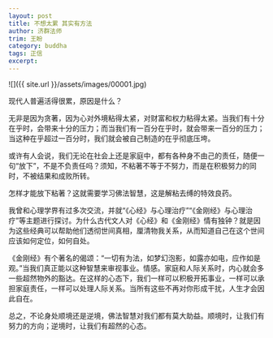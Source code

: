 ```yaml
---
layout: post
title: 不想太累 其实有方法
author: 济群法师
trim: 王盼
category: buddha
tags: 正信
excerpt:
---
```


![]({{ site.url }}/assets/images/00001.jpg)

现代人普遍活得很累，原因是什么？

无非是因为贪著，因为心对外境粘得太紧，对财富和权力粘得太紧。当我们有十分在乎时，会带来十分的压力；而当我们有一百分在乎时，就会带来一百分的压力；当这种在乎超过一百分时，我们就会被自己制造的在乎彻底压垮。

或许有人会说，我们无论在社会上还是家庭中，都有各种身不由己的责任，随便一句“放下”，不是不负责任吗？须知，不粘著不等于不努力，而是在积极努力的同时，不被结果和成败所转。

怎样才能放下粘著？这就需要学习佛法智慧，这是解粘去缚的特效良药。

我曾和心理学界有过多次交流，并就“《心经》与心理治疗”“《金刚经》与心理治疗”等主题进行探讨。为什么古代文人对《心经》和《金刚经》情有独钟？就是因为这些经典可以帮助他们透彻世间真相，厘清物我关系，从而知道自己在这个世间应该如何定位，如何自处。

《金刚经》有个著名的偈颂：“一切有为法，如梦幻泡影，如露亦如电，应作如是观。”当我们真正能以这种智慧来审视事业。情感。家庭和人际关系时，内心就会多一些超然物外的豁达。在这样的心态下，我们一样可以积极开拓事业，一样可以承担家庭责任，一样可以处理人际关系。当所有这些不再对你形成干扰，人生才会因此自在。

总之，不论身处顺境还是逆境，佛法智慧对我们都有莫大助益。顺境时，让我们有努力的方向；逆境时，让我们有超然的心态。
